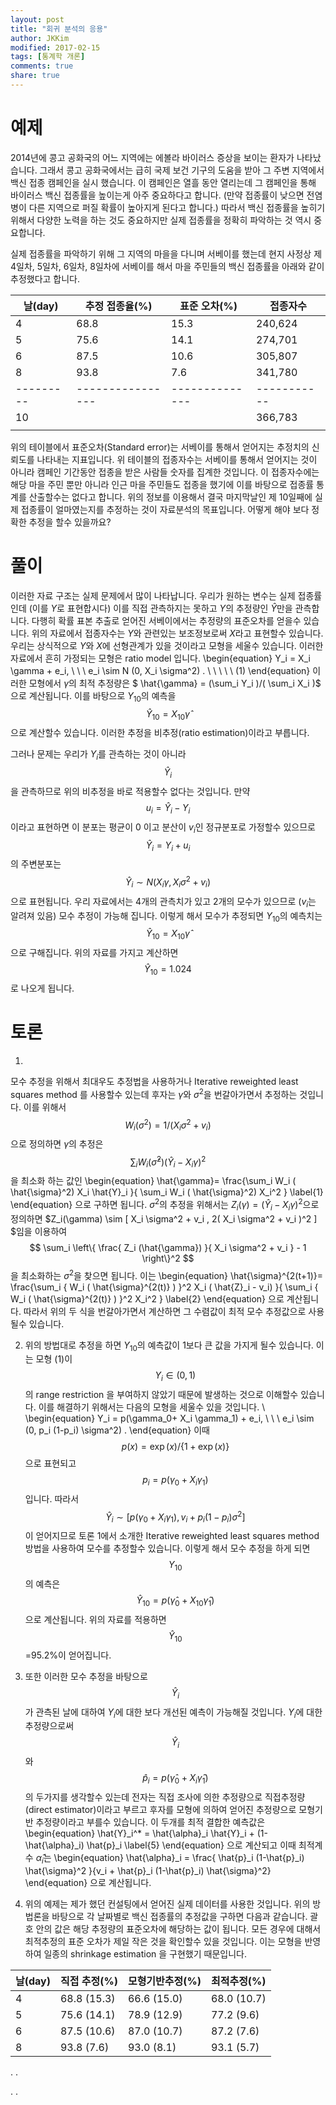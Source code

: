 ```yaml
---
layout: post 
title: "회귀 분석의 응용"
author: JKKim
modified: 2017-02-15
tags: [통계학 개론]
comments: true
share: true
---
```


# 예제 


2014년에 콩고 공화국의 어느 지역에는 에볼라 바이러스 증상을 보이는 환자가 나타났습니다. 그래서 콩고 공화국에서는 급히 국제 보건 기구의 도움을 받아 그 주변 지역에서 백신 접종 캠페인을 실시 했습니다. 이 캠페인은 열흘 동안 열리는데 그 캠페인을 통해 바이러스 백신 접종률을  높이는게 아주 중요하다고 합니다. (만약 접종률이 낮으면 전염병이 다른 지역으로 퍼질 확률이 높아지게 된다고 합니다.) 따라서 백신 접종률을 높히기 위해서 다양한 노력을 하는 것도 중요하지만 실제 접종률을 정확히 파악하는 것 역시 중요합니다. 

실제 접종률을 파악하기 위해 그 지역의 마을을 다니며 서베이를 했는데 현지 사정상 제 4일차, 5일차, 6일차, 8일차에 서베이를 해서 마을 주민들의 백신 접종률을 아래와 같이 추정했다고 합니다. 



| 날(day) | 추정 접종율(%) | 표준 오차(%) |  접종자수 | 
|---------|----------------|--------------|-----------|
|  4      |       68.8     |     15.3     |   240,624 |
|  5      |       75.6     |     14.1     |   274,701 |
|  6      |       87.5     |     10.6     |   305,807 |
|  8      |       93.8     |      7.6     |   341,780 |
|---------|----------------|--------------|-----------|
| 10      |                |              |   366,783 |
|  |  | | | 




위의 테이블에서 표준오차(Standard error)는 서베이를 통해서 얻어지는 추정치의 신뢰도를 나타내는 지표입니다. 위 테이블의 접종자수는 서베이를 통해서 얻어지는 것이 아니라 캠페인 기간동안 접종을 받은 사람들 숫자를 집계한 것입니다. 이 접종자수에는 해당 마을 주민 뿐만 아니라 인근 마을 주민들도 접종을 했기에 이를 바탕으로 접종률 통계를 산출할수는 없다고 합니다. 위의 정보를 이용해서 결국 마지막날인 제 10일째에 실제 접종률이 얼마였는지를 추정하는 것이 자료분석의 목표입니다. 어떻게 해야 보다 정확한 추정을 할수 있을까요? 



# 풀이 

이러한 자료 구조는 실제 문제에서 많이 나타납니다. 우리가 원하는 변수는 실제 접종률인데 (이를 $Y$로 표현합시다) 이를 직접 관측하지는 못하고 $Y$의 추정량인 $\hat{Y}$만을 관측합니다. 다행히 확률 표본 추출로 얻어진 서베이에서는 추정량의 표준오차를 얻을수 있습니다. 위의 자료에서 접종자수는 $Y$와 관련있는 보조정보로써 $X$라고 표현할수 있습니다. 우리는 상식적으로 $Y$와 $X$에 선형관계가 있을 것이라고 모형을 세울수 있습니다. 이러한 자료에서 흔히 가정되는 모형은 ratio model 입니다. 
\begin{equation}
Y_i = X_i \gamma + e_i, \   \   \  e_i \sim N (0, X_i \sigma^2) .        \ \ \  \  \ (1) 
\end{equation}
이러한 모형에서 $\gamma$의 최적 추정량은 
$ \hat{\gamma} = (\sum_i Y_i )/( \sum_i  X_i )$ 
으로 계산됩니다. 이를 바탕으로 $Y_{10}$의 예측을 
$$\hat{Y}_{10} = X_{10} \hat{\gamma}$$ 
으로 계산할수 있습니다. 이러한 추정을 비추정(ratio estimation)이라고 부릅니다. 

그러나 문제는 우리가 $Y_i$를 관측하는 것이 아니라 $$\hat{Y}_{i}$$을 관측하므로 위의 비추정을 바로 적용할수 없다는 것입니다. 만약 $$u_i = \hat{Y}_i - Y_i$$이라고 표현하면 이 분포는 평균이 $0$ 이고 분산이  $v_i$인 정규분포로 가정할수 있으므로 $$\hat{Y}_i=Y_i + u_i$$의 주변분포는 
$$ \hat{Y}_i  \sim N( X_i \gamma , X_i \sigma^2 + v_i )
 $$으로 표현됩니다. 
우리 자료에서는 4개의 관측치가 있고 2개의 모수가 있으므로 ($v_i$는 알려져 있음)  모수 추정이 가능해 집니다.  이렇게 해서 모수가 추정되면 $Y_{10}$의 예측치는 $$\hat{Y}_{10}=X_{10}\hat{\gamma}$$으로 구해집니다. 위의 자료를 가지고 계산하면 $$\hat{Y}_{10}=1.024$$로 나오게 됩니다.


# 토론 

1. 
모수 추정을 위해서 최대우도 추정법을 사용하거나  Iterative reweighted least squares method 를 사용할수 있는데 후자는 $\gamma$와 $\sigma^2$을 번갈아가면서 추정하는 것입니다. 이를 위해서 $$W_i (\sigma^2)=1/( X_i \sigma^2 + v_i )$$으로 정의하면 $\gamma$의 추정은 
$$ \sum_i W_i ( \hat{\sigma}^2 )  ( \hat{Y}_i - X_i \gamma)^2 $$
을 최소화 하는 값인 
\begin{equation}
 \hat{\gamma}= \frac{\sum_i W_i ( \hat{\sigma}^2) X_i \hat{Y}_i  }{ \sum_i W_i ( \hat{\sigma}^2) X_i^2 } 
 \label{1} 
\end{equation}
으로 구하면 됩니다. $\sigma^2$의 추정을 위해서는 $Z_i (\gamma)= (\hat{Y}_i - X_i \gamma)^2$으로 정의하면  $Z_i(\gamma) \sim [  X_i \sigma^2 + v_i , 2(  X_i \sigma^2 + v_i )^2 ]  $임을 이용하여 
$$ \sum_i  \left\{    \frac{ Z_i (\hat{\gamma}) }{ X_i \sigma^2 + v_i  } - 1 
  \right\}^2  
$$ 
을 최소화하는 $\sigma^2$을 찾으면 됩니다. 이는 
\begin{equation}
 \hat{\sigma}^{2(t+1)}= \frac{\sum_i \{ W_i ( \hat{\sigma}^{2(t)}  ) \}^2  X_i ( \hat{Z}_i - v_i)  }{ \sum_i  \{ W_i ( \hat{\sigma}^{2(t)}  ) \}^2 X_i^2   } 
\label{2}
\end{equation}
으로 계산됩니다. 따라서 위의 두 식을 번갈아가면서 계산하면  그 수렴값이 최적 모수 추정값으로 사용될수 있습니다. 



2. 위의 방법대로 추정을 하면 ${Y}_{10}$의 예측값이 1보다 큰 값을 가지게 될수 있습니다. 이는 모형 (1)이 $$Y_i \in (0,1)$$의 range restriction 을 부여하지 않았기 때문에 발생하는 것으로 이해할수 있습니다. 이를 해결하기 위해서는 다음의 모형을 세울수 있을 것입니다. 
\\
\begin{equation}
 Y_i = p(\gamma_0+ X_i \gamma_1) + e_i, \   \   \  e_i \sim  (0, p_i (1-p_i) \sigma^2) . 
\end{equation}
이때 
$$ p(x)=  \exp(x)/\{1+ \exp(x)\} 
$$
으로 표현되고 $$p_i = p(\gamma_0 + X_i \gamma_1)$$입니다.  따라서 
$$ \hat{Y}_i \sim \left[  p(\gamma_0 + X_i \gamma_1) , v_i + p_i (1-p_i) \sigma^2 \right] 
$$
이 얻어지므로 토론 1에서 소개한 Iterative reweighted least squares method  방법을 사용하여 모수를 추정할수 있습니다. 이렇게 해서 모수 추정을 하게 되면 $$Y_{10}$$의  예측은 $$\hat{Y}_{10} = p(\hat{\gamma}_0 + X_{10} \hat{\gamma}_1)$$으로 계산됩니다. 
위의 자료를 적용하면 $$\hat{Y}_{10}$$=95.2%이 얻어집니다. 



3. 또한 이러한 모수 추정을 바탕으로 $$\hat{Y}_i$$가 관측된 날에 대하여 $Y_i$에 대한 보다 개선된 예측이 가능해질 것입니다. $Y_i$에 대한 추정량으로써 $$\hat{Y}_i$$와 $$\hat{p}_i = p(\hat{\gamma}_0 + X_{i} \hat{\gamma}_1)$$의 두가지를 생각할수 있는데 전자는 직접 조사에 의한 추정량으로 직접추정량(direct estimator)이라고 부르고 후자를 모형에 의하여 얻어진 추정량으로 모형기반 추정량이라고 부를수 있습니다. 이 두개를 최적 결합한 예측값은 
\begin{equation}
 \hat{Y}_i^*  = \hat{\alpha}_i \hat{Y}_i + (1- \hat{\alpha}_i)  \hat{p}_i
 \label{5}
 \end{equation}
으로 계산되고  이때 최적계수 $\hat{\alpha}_i$는 
\begin{equation}
 \hat{\alpha}_i = \frac{ \hat{p}_i (1-\hat{p}_i) \hat{\sigma}^2 }{v_i +   \hat{p}_i (1-\hat{p}_i) \hat{\sigma}^2} 
 \end{equation}
으로 계산됩니다.  


4. 위의 예제는 제가 했던 컨설팅에서 얻어진 실제 데이터를 사용한 것입니다. 위의 방법론을  바탕으로 각 날짜별로 백신 접종률의 추정값을 구하면 다음과 같습니다. 괄호 안의 값은 해당 추정량의 표준오차에 해당하는 값이 됩니다. 모든 경우에 대해서 최적추정의 표준 오차가 제일 작은 것을 확인할수 있을 것입니다. 이는 모형을 반영하여 일종의 shrinkage estimation 을 구현했기 때문입니다. 

| 날(day) |  직접 추정(%) |  모형기반추정(%) |  최적추정(%) | 
|---------|----------------|--------------|-----------|
|  4      |       68.8 (15.3) |     66.6 (15.0) |  68.0 (10.7)   |
|  5      |       75.6 (14.1) |     78.9 (12.9) | 77.2 (9.6)    |
|  6      |       87.5 (10.6) |     87.0 (10.7) |    87.2 (7.6)   |
|  8      |       93.8  (7.6) |      93.0 (8.1) |    93.1 (5.7) |


.
.





.
.







